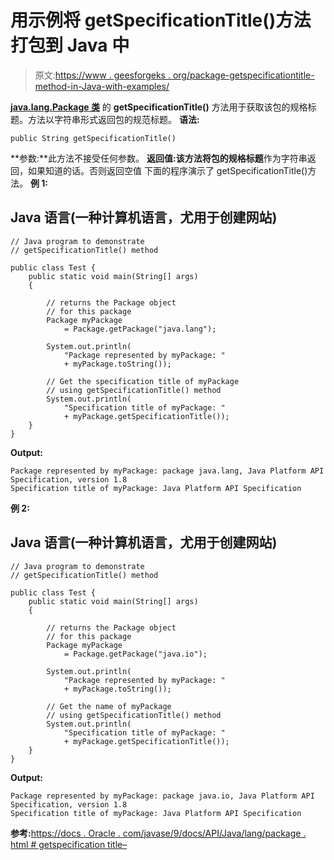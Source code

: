 # 用示例将 getSpecificationTitle()方法打包到 Java 中

> 原文:[https://www . geesforgeks . org/package-getspecificationtitle-method-in-Java-with-examples/](https://www.geeksforgeeks.org/package-getspecificationtitle-method-in-java-with-examples/)

[**java.lang.Package 类**](https://www.geeksforgeeks.org/java-lang-package-java/) 的 **getSpecificationTitle()** 方法用于获取该包的规格标题。方法以字符串形式返回包的规范标题。
**语法:**

```
public String getSpecificationTitle()
```

**参数:**此方法不接受任何参数。
**返回值:**该方法将包的**规格标题**作为字符串返回，如果知道的话。否则返回空值
下面的程序演示了 getSpecificationTitle()方法。
**例 1:**

## Java 语言(一种计算机语言，尤用于创建网站)

```
// Java program to demonstrate
// getSpecificationTitle() method

public class Test {
    public static void main(String[] args)
    {

        // returns the Package object
        // for this package
        Package myPackage
            = Package.getPackage("java.lang");

        System.out.println(
            "Package represented by myPackage: "
            + myPackage.toString());

        // Get the specification title of myPackage
        // using getSpecificationTitle() method
        System.out.println(
            "Specification title of myPackage: "
            + myPackage.getSpecificationTitle());
    }
}
```

**Output:** 

```
Package represented by myPackage: package java.lang, Java Platform API Specification, version 1.8
Specification title of myPackage: Java Platform API Specification
```

**例 2:**

## Java 语言(一种计算机语言，尤用于创建网站)

```
// Java program to demonstrate
// getSpecificationTitle() method

public class Test {
    public static void main(String[] args)
    {

        // returns the Package object
        // for this package
        Package myPackage
            = Package.getPackage("java.io");

        System.out.println(
            "Package represented by myPackage: "
            + myPackage.toString());

        // Get the name of myPackage
        // using getSpecificationTitle() method
        System.out.println(
            "Specification title of myPackage: "
            + myPackage.getSpecificationTitle());
    }
}
```

**Output:** 

```
Package represented by myPackage: package java.io, Java Platform API Specification, version 1.8
Specification title of myPackage: Java Platform API Specification
```

**参考:**[https://docs . Oracle . com/javase/9/docs/API/Java/lang/package . html # getspecification title–](https://docs.oracle.com/javase/9/docs/api/java/lang/Package.html#getSpecificationTitle--)